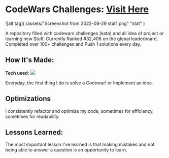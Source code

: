 # CodeWars Challenges: <a target="_blank" href="https://www.codewars.com/users/zak_4ri1 " >Visit Here</a> 

![alt tag](./assets/"Screenshot from 2022-08-29  stat1.png" "stat" )

A repository filled with codewars challenges (kata) and all idea of project or learning new Stuff. Currently Ranked #32,406 on the global leaderboard, Completed over 100+ challenges and Push 1 solutions every day.

## How It's Made:

**Tech used:** <img src="https://img.shields.io/static/v1?label=|&message=JAVASCRIPT&color=3c7f5d&style=plastic&logo=javascript"/>

Everyday, the first thing I do is solve a Codewar! or Implement an idea.

## Optimizations

I consistently refactor and optimize my code, sometimes for efficiency, sometimes for readability. 

## Lessons Learned:

The most important lesson I've learned is that making mistakes and not being able to answer a question is an opportunity to learn.
